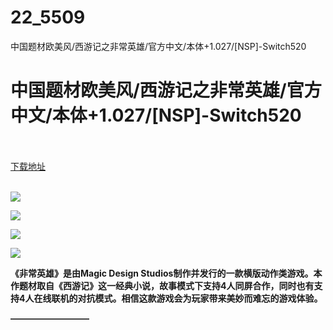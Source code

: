 # 22_5509
中国题材欧美风/西游记之非常英雄/官方中文/本体+1.027/[NSP]-Switch520
# 中国题材欧美风/西游记之非常英雄/官方中文/本体+1.027/[NSP]-Switch520
 <br/></br>
[下载地址](https://www.switch520.cc/article/5509 "下载地址")
<br/></br>

<p><img src="https://www.switch520.cc/muke_img/upload_art_editor_20201106-1_5a6638ad8e056beec206a4f1485f6c3f.jpg"></p>
<p><img src="https://www.switch520.cc/muke_img/upload_art_editor_20201106-1_5dc01bcca74f359fc8da0414f3c2cabf.jpg"></p>
<p><img src="https://www.switch520.cc/muke_img/upload_art_editor_20201106-1_517dbe3a4654c8dab9e60838a9f66f63.jpg"></p>
<p><img src="https://www.switch520.cc/muke_img/upload_art_editor_20201106-1_9ee242a88152403b159ed155184d411d.jpg"></p>
<p></p>
<p><span><strong>《非常英雄》是由Magic Design Studios制作并发行的一款横版动作类游戏。本作题材取自《西游记》这一经典小说，故事模式下支持4人同屏合作，同时也有支持4人在线联机的对抗模式。相信这款游戏会为玩家带来美妙而难忘的游戏体验。</strong></span></p>
<p><span><strong>—————————</strong></span></p>
